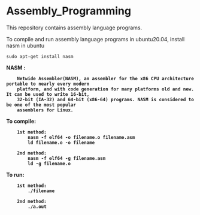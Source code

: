 # Assembly_Programming
This repository contains assembly language programs.

To compile and run assembly language programs in ubuntu20.04, install nasm in ubuntu
```
sudo apt-get install nasm 
```

<b> NASM <b> : 

		Netwide Assembler(NASM), an assembler for the x86 CPU architecture portable to nearly every modern
		platform, and with code generation for many platforms old and new.  It can be used to write 16-bit,
		32-bit (IA-32) and 64-bit (x86-64) programs. NASM is considered to be one of the most popular
		assemblers for Linux.

To compile:

		1st method:
			nasm -f elf64 -o filename.o filename.asm
			ld filename.o -o filename

		2nd method:
			nasm -f elf64 -g filename.asm
			ld -g filename.o

To run:		

		1st method:
			./filename

		2nd method:
			./a.out
